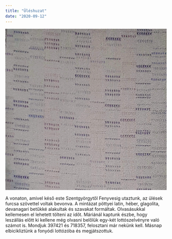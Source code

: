 ```yaml
---
title: "Üléshuzat"
date: "2020-09-12"
---
```


![Üléshuzat](./lottoszamok.jpg)

A vonaton, amivel késő este Szentgyörgytől Fenyvesig utaztunk, az ülések furcsa szövettel voltak bevonva. A mintázat pöttyei latin, héber, glagolita, devanagari betűkké alakultak és szavakat formáltak. Olvasásukkal kellemesen el lehetett tölteni az időt. Máriánál kaptunk észbe, hogy leszállás előtt ki kellene még olvasni belőlük egy-két lottószelvényre való számot is. Mondjuk 397421 és 718357, felosztani már nekünk kell. Másnap elbicikliztünk a fonyódi lottózóba és megjátszottuk.